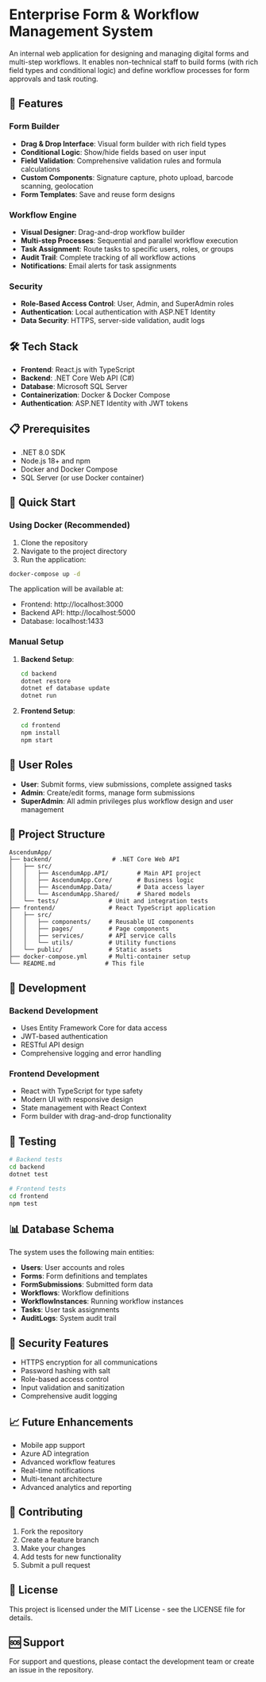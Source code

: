 # Enterprise Form & Workflow Management System

An internal web application for designing and managing digital forms and multi-step workflows. It enables non-technical staff to build forms (with rich field types and conditional logic) and define workflow processes for form approvals and task routing.

## 🚀 Features

### Form Builder
- **Drag & Drop Interface**: Visual form builder with rich field types
- **Conditional Logic**: Show/hide fields based on user input
- **Field Validation**: Comprehensive validation rules and formula calculations
- **Custom Components**: Signature capture, photo upload, barcode scanning, geolocation
- **Form Templates**: Save and reuse form designs

### Workflow Engine
- **Visual Designer**: Drag-and-drop workflow builder
- **Multi-step Processes**: Sequential and parallel workflow execution
- **Task Assignment**: Route tasks to specific users, roles, or groups
- **Audit Trail**: Complete tracking of all workflow actions
- **Notifications**: Email alerts for task assignments

### Security
- **Role-Based Access Control**: User, Admin, and SuperAdmin roles
- **Authentication**: Local authentication with ASP.NET Identity
- **Data Security**: HTTPS, server-side validation, audit logs

## 🛠 Tech Stack

- **Frontend**: React.js with TypeScript
- **Backend**: .NET Core Web API (C#)
- **Database**: Microsoft SQL Server
- **Containerization**: Docker & Docker Compose
- **Authentication**: ASP.NET Identity with JWT tokens

## 📋 Prerequisites

- .NET 8.0 SDK
- Node.js 18+ and npm
- Docker and Docker Compose
- SQL Server (or use Docker container)

## 🚀 Quick Start

### Using Docker (Recommended)

1. Clone the repository
2. Navigate to the project directory
3. Run the application:

```bash
docker-compose up -d
```

The application will be available at:
- Frontend: http://localhost:3000
- Backend API: http://localhost:5000
- Database: localhost:1433

### Manual Setup

1. **Backend Setup**:
   ```bash
   cd backend
   dotnet restore
   dotnet ef database update
   dotnet run
   ```

2. **Frontend Setup**:
   ```bash
   cd frontend
   npm install
   npm start
   ```

## 👥 User Roles

- **User**: Submit forms, view submissions, complete assigned tasks
- **Admin**: Create/edit forms, manage form submissions
- **SuperAdmin**: All admin privileges plus workflow design and user management

## 📁 Project Structure

```
AscendumApp/
├── backend/                 # .NET Core Web API
│   ├── src/
│   │   ├── AscendumApp.API/        # Main API project
│   │   ├── AscendumApp.Core/       # Business logic
│   │   ├── AscendumApp.Data/       # Data access layer
│   │   └── AscendumApp.Shared/     # Shared models
│   └── tests/              # Unit and integration tests
├── frontend/               # React TypeScript application
│   ├── src/
│   │   ├── components/     # Reusable UI components
│   │   ├── pages/          # Page components
│   │   ├── services/       # API service calls
│   │   └── utils/          # Utility functions
│   └── public/             # Static assets
├── docker-compose.yml      # Multi-container setup
└── README.md              # This file
```

## 🔧 Development

### Backend Development
- Uses Entity Framework Core for data access
- JWT-based authentication
- RESTful API design
- Comprehensive logging and error handling

### Frontend Development
- React with TypeScript for type safety
- Modern UI with responsive design
- State management with React Context
- Form builder with drag-and-drop functionality

## 🧪 Testing

```bash
# Backend tests
cd backend
dotnet test

# Frontend tests
cd frontend
npm test
```

## 📊 Database Schema

The system uses the following main entities:
- **Users**: User accounts and roles
- **Forms**: Form definitions and templates
- **FormSubmissions**: Submitted form data
- **Workflows**: Workflow definitions
- **WorkflowInstances**: Running workflow instances
- **Tasks**: User task assignments
- **AuditLogs**: System audit trail

## 🔐 Security Features

- HTTPS encryption for all communications
- Password hashing with salt
- Role-based access control
- Input validation and sanitization
- Comprehensive audit logging

## 📈 Future Enhancements

- Mobile app support
- Azure AD integration
- Advanced workflow features
- Real-time notifications
- Multi-tenant architecture
- Advanced analytics and reporting

## 🤝 Contributing

1. Fork the repository
2. Create a feature branch
3. Make your changes
4. Add tests for new functionality
5. Submit a pull request

## 📄 License

This project is licensed under the MIT License - see the LICENSE file for details.

## 🆘 Support

For support and questions, please contact the development team or create an issue in the repository. 